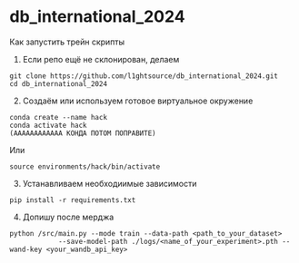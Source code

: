 # db_international_2024
 
 Как запустить трейн скрипты

 1) Если репо ещё не склонирован, делаем 
 ```
 git clone https://github.com/l1ghtsource/db_international_2024.git
 cd db_international_2024
 ```
 2) Создаём или используем готовое виртуальное окружение 
 ```
 conda create --name hack
 conda activate hack
 (АААААААААААА КОНДА ПОТОМ ПОПРАВИТЕ)
```
Или
 ```
 source environments/hack/bin/activate
 ```
3) Устанавливаем необходиимые зависимости
```
pip install -r requirements.txt
```
4) Допишу после мерджа 

```
python /src/main.py --mode train --data-path <path_to_your_dataset> 
            --save-model-path ./logs/<name_of_your_experiment>.pth --wand-key <your_wandb_api_key>
``` 